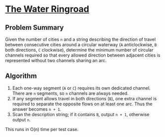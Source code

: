 # [The Water Ringroad](https://www.spoj.com/problems/WATERWAY/)

## Problem Summary
Given the number of cities `n` and a string describing the direction of travel between consecutive cities around a circular waterway (`A` anticlockwise, `B` both directions, `C` clockwise), determine the minimum number of circular channels required so that every allowed direction between adjacent cities is represented without two channels sharing an arc.

## Algorithm
1. Each one-way segment (`A` or `C`) requires its own dedicated channel. There are `n` segments, so `n` channels are always needed.
2. If any segment allows travel in both directions (`B`), one extra channel is required to separate the opposite flows on at least one arc. Thus the answer becomes `n + 1`.
3. Scan the description string; if it contains `B`, output `n + 1`, otherwise output `n`.

This runs in O(n) time per test case.
